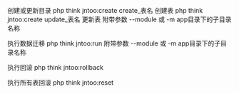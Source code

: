 创建或更新目录
php think jntoo:create create_表名 创建表
php think jntoo:create update_表名 更新表
附带参数
--module 或 -m  app目录下的子目录名称


执行数据迁移
php think jntoo:run
附带参数
--module 或 -m  app目录下的子目录名称

执行回滚
php think jntoo:rollback

执行所有表回滚
php think jntoo:reset

